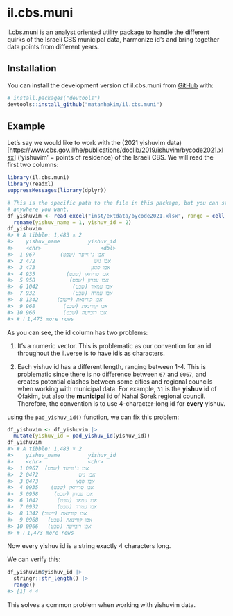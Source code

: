 
<!-- README.md is generated from README.Rmd. Please edit that file -->

# il.cbs.muni

<!-- badges: start -->
<!-- badges: end -->

il.cbs.muni is an analyst oriented utility package to handle the
different quirks of the Israeli CBS municipal data, harmonize id’s and
bring together data points from different years.

## Installation

You can install the development version of il.cbs.muni from
[GitHub](https://github.com/) with:

``` r
# install.packages("devtools")
devtools::install_github("matanhakim/il.cbs.muni")
```

## Example

Let’s say we would like to work with the (2021 yishuvim
data)\[<https://www.cbs.gov.il/he/publications/doclib/2019/ishuvim/bycode2021.xlsx>\]
(‘yishuvim’ = points of residence) of the Israeli CBS. We will read the
first two columns:

``` r
library(il.cbs.muni)
library(readxl)
suppressMessages(library(dplyr))

# This is the specific path to the file in this package, but you can store it
# anywhere you want.
df_yishuvim <- read_excel("inst/extdata/bycode2021.xlsx", range = cell_cols("A:B")) |> 
  rename(yishuv_name = 1, yishuv_id = 2)
df_yishuvim
#> # A tibble: 1,483 × 2
#>    yishuv_name         yishuv_id
#>    <chr>                   <dbl>
#>  1 אבו ג'ווייעד (שבט)        967
#>  2 אבו גוש                   472
#>  3 אבו סנאן                  473
#>  4 אבו סריחאן (שבט)          935
#>  5 אבו עבדון (שבט)           958
#>  6 אבו עמאר (שבט)           1042
#>  7 אבו עמרה (שבט)            932
#>  8 אבו קורינאת (יישוב)      1342
#>  9 אבו קורינאת (שבט)         968
#> 10 אבו רובייעה (שבט)         966
#> # ℹ 1,473 more rows
```

As you can see, the id column has two problems:

1.  It’s a numeric vector. This is problematic as our convention for an
    id throughout the il.verse is to have id’s as characters.

2.  Each yishuv id has a different length, ranging between 1-4. This is
    problematic since there is no difference between `67` and `0067`,
    and creates potential clashes between some cities and regional
    councils when working with municipal data. For example, `31` is the
    **yishuv** id of Ofakim, but also the **municipal** id of Nahal
    Sorek regional council. Therefore, the convention is to use
    4-character-long id for **every** yishuv.

using the `pad_yishuv_id()` function, we can fix this problem:

``` r
df_yishuvim <- df_yishuvim |> 
  mutate(yishuv_id = pad_yishuv_id(yishuv_id))
df_yishuvim
#> # A tibble: 1,483 × 2
#>    yishuv_name         yishuv_id
#>    <chr>               <chr>    
#>  1 אבו ג'ווייעד (שבט)  0967     
#>  2 אבו גוש             0472     
#>  3 אבו סנאן            0473     
#>  4 אבו סריחאן (שבט)    0935     
#>  5 אבו עבדון (שבט)     0958     
#>  6 אבו עמאר (שבט)      1042     
#>  7 אבו עמרה (שבט)      0932     
#>  8 אבו קורינאת (יישוב) 1342     
#>  9 אבו קורינאת (שבט)   0968     
#> 10 אבו רובייעה (שבט)   0966     
#> # ℹ 1,473 more rows
```

Now every yishuv id is a string exactly 4 characters long.

We can verify this:

``` r
df_yishuvim$yishuv_id |> 
  stringr::str_length() |> 
  range()
#> [1] 4 4
```

This solves a common problem when working with yishuvim data.
